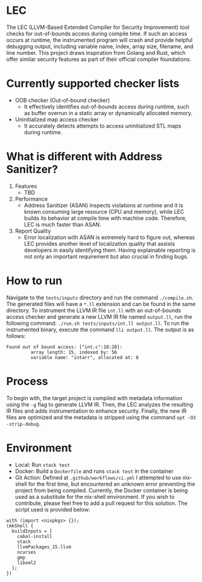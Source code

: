 # LEC
The LEC (LLVM-Based Extended Compiler for Security Improvement) tool checks for out-of-bounds access during compile time.
If such an access occurs at runtime, the instrumented program will crash and provide helpful debugging output, including variable name, index, array size, filename, and line number.
This project draws inspiration from Golang and Rust, which offer similar security features as part of their official compiler foundations.

# Currently supported checker lists
- OOB checker (Out-of-bound checker)
    - It effectively identifies out-of-bounds access during runtime, such as buffer overrun in a static array or dynamically allocated memory.
- Uninitialized map access checker
    - It accurately detects attempts to access uninitialized STL maps during runtime.

# What is different with Address Sanitizer?
1. Features
    - TBD
2. Performance
    - Address Sanitizer (ASAN) inspects violations at runtime and it is known consuming large resource (CPU and memory), while LEC builds its behavior at compile time with machine code. Therefore, LEC is much faster than ASAN.
3. Report Quality
    - Error localization with ASAN is extremely hard to figure out, whereas LEC provides another level of localization quality that assists developers in easily identifying them. Having explainable reporting is not only an important requirement but also crucial in finding bugs.

# How to run
Navigate to the `tests/inputs` directory and run the command `./compile.sh`. The generated files will have a `*.ll` extension and can be found in the same directory.
To instrument the LLVM IR file `int.ll` with an out-of-bounds access checker and generate a new LLVM IR file named `output.ll`, run the following command: ```./run.sh tests/inputs/int.ll output.ll```.
To run the instrumented binary, execute the command ```lli output.ll```.
The output is as follows:
```console
Found out of bound access: ["int.c":10:20]:
         array length: 15, indexed by: 56
         variable name: "intarr", allocated at: 8
```

# Process
To begin with, the target project is compiled with metadata information using the `-g` flag to generate LLVM IR.
Then, the LEC analyzes the resulting IR files and adds instrumentation to enhance security.
Finally, the new IR files are optimized and the metadata is stripped using the command `opt -O3 -strip-debug`.

# Environment
- Local: Run `stack test`
- Docker: Build a `Dockerfile` and runs `stack test` in the container
- Git Action: Defined at `.github/workflows/ci.yml`
I attempted to use nix-shell for the first time, but encountered an unknown error preventing the project from being compiled.
Currently, the Docker container is being used as a substitute for the nix-shell environment.
If you wish to contribute, please feel free to add a pull request for this solution. The script used is provided below:
```
with (import <nixpkgs> {});
(mkShell {
  buildInputs = [
    cabal-install
    stack
    llvmPackages_15.llvm
    ncurses
    gmp
    libxml2
  ];
})
```
